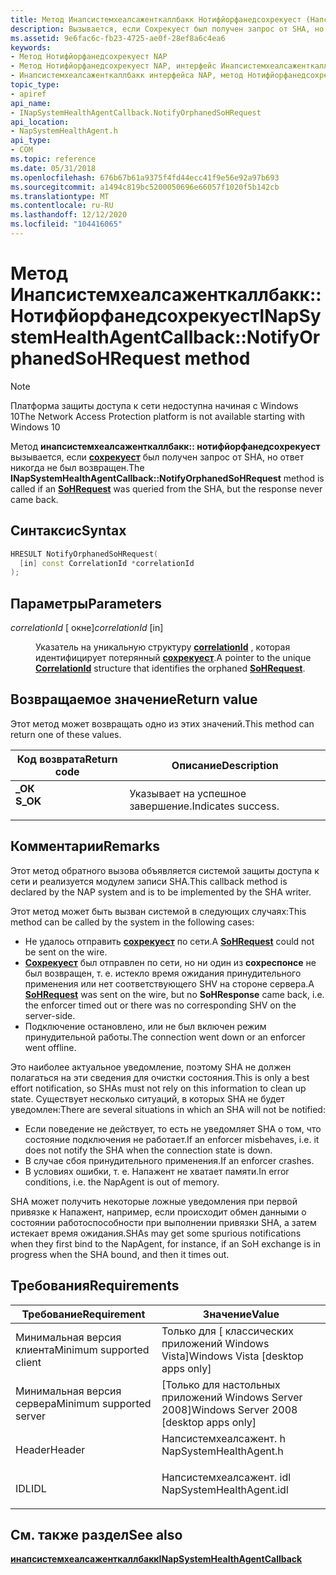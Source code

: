```yaml
---
title: Метод Инапсистемхеалсаженткаллбакк Нотифйорфанедсохрекуест (Напсистемхеалсажент. h)
description: Вызывается, если Сохрекуест был получен запрос от SHA, но ответ никогда не был возвращен.
ms.assetid: 9e6fac6c-fb23-4725-ae0f-28ef8a6c4ea6
keywords:
- Метод Нотифйорфанедсохрекуест NAP
- Метод Нотифйорфанедсохрекуест NAP, интерфейс Инапсистемхеалсаженткаллбакк
- Инапсистемхеалсаженткаллбакк интерфейса NAP, метод Нотифйорфанедсохрекуест
topic_type:
- apiref
api_name:
- INapSystemHealthAgentCallback.NotifyOrphanedSoHRequest
api_location:
- NapSystemHealthAgent.h
api_type:
- COM
ms.topic: reference
ms.date: 05/31/2018
ms.openlocfilehash: 676b67b61a9375f4fd44ecc41f9e56e92a97b693
ms.sourcegitcommit: a1494c819bc5200050696e66057f1020f5b142cb
ms.translationtype: MT
ms.contentlocale: ru-RU
ms.lasthandoff: 12/12/2020
ms.locfileid: "104416065"
---
```

# <a name="inapsystemhealthagentcallbacknotifyorphanedsohrequest-method"></a><span data-ttu-id="dd0d1-106">Метод Инапсистемхеалсаженткаллбакк:: Нотифйорфанедсохрекуест</span><span class="sxs-lookup"><span data-stu-id="dd0d1-106">INapSystemHealthAgentCallback::NotifyOrphanedSoHRequest method</span></span>

> [!Note]  
> <span data-ttu-id="dd0d1-107">Платформа защиты доступа к сети недоступна начиная с Windows 10</span><span class="sxs-lookup"><span data-stu-id="dd0d1-107">The Network Access Protection platform is not available starting with Windows 10</span></span>

 

<span data-ttu-id="dd0d1-108">Метод **инапсистемхеалсаженткаллбакк:: нотифйорфанедсохрекуест** вызывается, если [**сохрекуест**](/windows/win32/api/naptypes/ns-naptypes-soh) был получен запрос от SHA, но ответ никогда не был возвращен.</span><span class="sxs-lookup"><span data-stu-id="dd0d1-108">The **INapSystemHealthAgentCallback::NotifyOrphanedSoHRequest** method is called if an [**SoHRequest**](/windows/win32/api/naptypes/ns-naptypes-soh) was queried from the SHA, but the response never came back.</span></span>

## <a name="syntax"></a><span data-ttu-id="dd0d1-109">Синтаксис</span><span class="sxs-lookup"><span data-stu-id="dd0d1-109">Syntax</span></span>


```C++
HRESULT NotifyOrphanedSoHRequest(
  [in] const CorrelationId *correlationId
);
```



## <a name="parameters"></a><span data-ttu-id="dd0d1-110">Параметры</span><span class="sxs-lookup"><span data-stu-id="dd0d1-110">Parameters</span></span>

<dl> <dt>

<span data-ttu-id="dd0d1-111">*correlationId* \[ окне\]</span><span class="sxs-lookup"><span data-stu-id="dd0d1-111">*correlationId* \[in\]</span></span>
</dt> <dd>

<span data-ttu-id="dd0d1-112">Указатель на уникальную структуру [**correlationId**](/windows/win32/api/naptypes/ns-naptypes-correlationid) , которая идентифицирует потерянный [**сохрекуест**](/windows/win32/api/naptypes/ns-naptypes-soh).</span><span class="sxs-lookup"><span data-stu-id="dd0d1-112">A pointer to the unique [**CorrelationId**](/windows/win32/api/naptypes/ns-naptypes-correlationid) structure that identifies the orphaned [**SoHRequest**](/windows/win32/api/naptypes/ns-naptypes-soh).</span></span>

</dd> </dl>

## <a name="return-value"></a><span data-ttu-id="dd0d1-113">Возвращаемое значение</span><span class="sxs-lookup"><span data-stu-id="dd0d1-113">Return value</span></span>

<span data-ttu-id="dd0d1-114">Этот метод может возвращать одно из этих значений.</span><span class="sxs-lookup"><span data-stu-id="dd0d1-114">This method can return one of these values.</span></span>



| <span data-ttu-id="dd0d1-115">Код возврата</span><span class="sxs-lookup"><span data-stu-id="dd0d1-115">Return code</span></span>                                                                          | <span data-ttu-id="dd0d1-116">Описание</span><span class="sxs-lookup"><span data-stu-id="dd0d1-116">Description</span></span>                   |
|--------------------------------------------------------------------------------------|-------------------------------|
| <dl> <span data-ttu-id="dd0d1-117"><dt>**\_ОК**</dt></span><span class="sxs-lookup"><span data-stu-id="dd0d1-117"><dt>**S\_OK**</dt></span></span> </dl> | <span data-ttu-id="dd0d1-118">Указывает на успешное завершение.</span><span class="sxs-lookup"><span data-stu-id="dd0d1-118">Indicates success.</span></span><br/> |



 

## <a name="remarks"></a><span data-ttu-id="dd0d1-119">Комментарии</span><span class="sxs-lookup"><span data-stu-id="dd0d1-119">Remarks</span></span>

<span data-ttu-id="dd0d1-120">Этот метод обратного вызова объявляется системой защиты доступа к сети и реализуется модулем записи SHA.</span><span class="sxs-lookup"><span data-stu-id="dd0d1-120">This callback method is declared by the NAP system and is to be implemented by the SHA writer.</span></span>

<span data-ttu-id="dd0d1-121">Этот метод может быть вызван системой в следующих случаях:</span><span class="sxs-lookup"><span data-stu-id="dd0d1-121">This method can be called by the system in the following cases:</span></span>

-   <span data-ttu-id="dd0d1-122">Не удалось отправить [**сохрекуест**](/windows/win32/api/naptypes/ns-naptypes-soh) по сети.</span><span class="sxs-lookup"><span data-stu-id="dd0d1-122">A [**SoHRequest**](/windows/win32/api/naptypes/ns-naptypes-soh) could not be sent on the wire.</span></span>
-   <span data-ttu-id="dd0d1-123">[**Сохрекуест**](/windows/win32/api/naptypes/ns-naptypes-soh) был отправлен по сети, но ни один из **сохреспонсе** не был возвращен, т. е. истекло время ожидания принудительного применения или нет соответствующего SHV на стороне сервера.</span><span class="sxs-lookup"><span data-stu-id="dd0d1-123">A [**SoHRequest**](/windows/win32/api/naptypes/ns-naptypes-soh) was sent on the wire, but no **SoHResponse** came back, i.e. the enforcer timed out or there was no corresponding SHV on the server-side.</span></span>
-   <span data-ttu-id="dd0d1-124">Подключение остановлено, или не был включен режим принудительной работы.</span><span class="sxs-lookup"><span data-stu-id="dd0d1-124">The connection went down or an enforcer went offline.</span></span>

<span data-ttu-id="dd0d1-125">Это наиболее актуальное уведомление, поэтому SHA не должен полагаться на эти сведения для очистки состояния.</span><span class="sxs-lookup"><span data-stu-id="dd0d1-125">This is only a best effort notification, so SHAs must not rely on this information to clean up state.</span></span> <span data-ttu-id="dd0d1-126">Существует несколько ситуаций, в которых SHA не будет уведомлен:</span><span class="sxs-lookup"><span data-stu-id="dd0d1-126">There are several situations in which an SHA will not be notified:</span></span>

-   <span data-ttu-id="dd0d1-127">Если поведение не действует, то есть не уведомляет SHA о том, что состояние подключения не работает.</span><span class="sxs-lookup"><span data-stu-id="dd0d1-127">If an enforcer misbehaves, i.e. it does not notify the SHA when the connection state is down.</span></span>
-   <span data-ttu-id="dd0d1-128">В случае сбоя принудительного применения.</span><span class="sxs-lookup"><span data-stu-id="dd0d1-128">If an enforcer crashes.</span></span>
-   <span data-ttu-id="dd0d1-129">В условиях ошибки, т. е. Напажент не хватает памяти.</span><span class="sxs-lookup"><span data-stu-id="dd0d1-129">In error conditions, i.e. the NapAgent is out of memory.</span></span>

<span data-ttu-id="dd0d1-130">SHA может получить некоторые ложные уведомления при первой привязке к Напажент, например, если происходит обмен данными о состоянии работоспособности при выполнении привязки SHA, а затем истекает время ожидания.</span><span class="sxs-lookup"><span data-stu-id="dd0d1-130">SHAs may get some spurious notifications when they first bind to the NapAgent, for instance, if an SoH exchange is in progress when the SHA bound, and then it times out.</span></span>

## <a name="requirements"></a><span data-ttu-id="dd0d1-131">Требования</span><span class="sxs-lookup"><span data-stu-id="dd0d1-131">Requirements</span></span>



| <span data-ttu-id="dd0d1-132">Требование</span><span class="sxs-lookup"><span data-stu-id="dd0d1-132">Requirement</span></span> | <span data-ttu-id="dd0d1-133">Значение</span><span class="sxs-lookup"><span data-stu-id="dd0d1-133">Value</span></span> |
|-------------------------------------|-----------------------------------------------------------------------------------------------------|
| <span data-ttu-id="dd0d1-134">Минимальная версия клиента</span><span class="sxs-lookup"><span data-stu-id="dd0d1-134">Minimum supported client</span></span><br/> | <span data-ttu-id="dd0d1-135">Только для \[ классических приложений Windows Vista\]</span><span class="sxs-lookup"><span data-stu-id="dd0d1-135">Windows Vista \[desktop apps only\]</span></span><br/>                                                      |
| <span data-ttu-id="dd0d1-136">Минимальная версия сервера</span><span class="sxs-lookup"><span data-stu-id="dd0d1-136">Minimum supported server</span></span><br/> | <span data-ttu-id="dd0d1-137">\[Только для настольных приложений Windows Server 2008\]</span><span class="sxs-lookup"><span data-stu-id="dd0d1-137">Windows Server 2008 \[desktop apps only\]</span></span><br/>                                                |
| <span data-ttu-id="dd0d1-138">Header</span><span class="sxs-lookup"><span data-stu-id="dd0d1-138">Header</span></span><br/>                   | <dl> <span data-ttu-id="dd0d1-139"><dt>Напсистемхеалсажент. h</dt></span><span class="sxs-lookup"><span data-stu-id="dd0d1-139"><dt>NapSystemHealthAgent.h</dt></span></span> </dl>   |
| <span data-ttu-id="dd0d1-140">IDL</span><span class="sxs-lookup"><span data-stu-id="dd0d1-140">IDL</span></span><br/>                      | <dl> <span data-ttu-id="dd0d1-141"><dt>Напсистемхеалсажент. idl</dt></span><span class="sxs-lookup"><span data-stu-id="dd0d1-141"><dt>NapSystemHealthAgent.idl</dt></span></span> </dl> |



## <a name="see-also"></a><span data-ttu-id="dd0d1-142">См. также раздел</span><span class="sxs-lookup"><span data-stu-id="dd0d1-142">See also</span></span>

<dl> <dt>

[<span data-ttu-id="dd0d1-143">**инапсистемхеалсаженткаллбакк**</span><span class="sxs-lookup"><span data-stu-id="dd0d1-143">**INapSystemHealthAgentCallback**</span></span>](inapsystemhealthagentcallback.md)
</dt> </dl>

 

 





